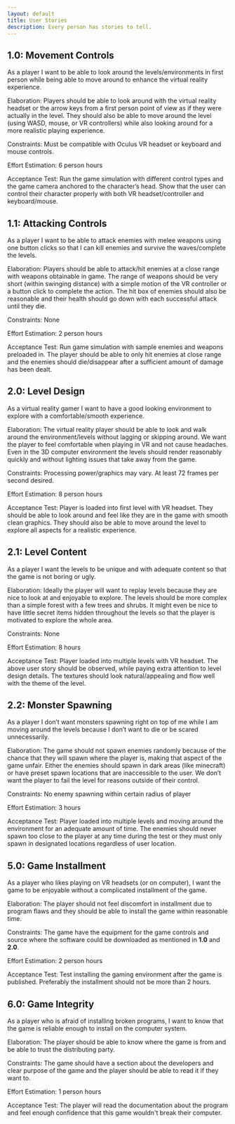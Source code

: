 ```yaml
---
layout: default
title: User Stories
description: Every person has stories to tell.
---
```


## 1.0: Movement Controls
As a player I want to be able to look around the levels/environments in first person while being able to move around to enhance the virtual reality experience.

Elaboration: Players should be able to look around with the virtual reality headset or the arrow keys from a first person point of view as if they were actually in the level. They should also be able to move around the level (using WASD, mouse, or VR controllers) while also looking around for a more realistic playing experience. 

Constraints: Must be compatible with Oculus VR headset or keyboard and mouse controls.

Effort Estimation: 6 person hours

Acceptance Test: Run the game simulation with different control types and the game camera anchored to the character’s head. Show that the user can control their character properly with both VR headset/controller and keyboard/mouse.

## 1.1: Attacking Controls
As a player I want to be able to attack enemies with melee weapons using one button clicks so that I can kill enemies and survive the waves/complete the levels.

Elaboration: Players should be able to attack/hit enemies at a close range with weapons obtainable in game. The range of weapons should be very short (within swinging distance) with a simple motion of the VR controller or a button click to complete the action. The hit box of enemies should also be reasonable and their health should go down with each successful attack until they die.

Constraints: None

Effort Estimation: 2 person hours

Acceptance Test: Run game simulation with sample enemies and weapons preloaded in. The player should be able to only hit enemies at close range and the enemies should die/disappear after a sufficient amount of damage has been dealt. 

## 2.0: Level Design 
As a virtual reality gamer I want to have a good looking environment to explore with a comfortable/smooth experience.

Elaboration: The virtual reality player should be able to look and walk around the environment/levels without lagging or skipping around. We want the player to feel comfortable when playing in VR and not cause headaches. Even in the 3D computer environment the levels should render reasonably quickly and without lighting issues that take away from the game. 

Constraints: Processing power/graphics may vary. At least 72 frames per second desired.

Effort Estimation: 8 person hours

Acceptance Test: Player is loaded into first level with VR headset. They should be able to look around and feel like they are in the game with smooth clean graphics. They should also be able to move around the level to explore all aspects for a realistic experience.

## 2.1: Level Content
As a player I want the levels to be unique and with adequate content so that the game is not boring or ugly.

Elaboration: Ideally the player will want to replay levels because they are nice to look at and enjoyable to explore. The levels should be more complex than a simple forest with a few trees and shrubs. It might even be nice to have little secret items hidden throughout the levels so that the player is motivated to explore the whole area. 

Constraints: None

Effort Estimation: 8 hours

Acceptance Test: Player loaded into multiple levels with VR headset. The above user story should be observed, while paying extra attention to level design details. The textures should look natural/appealing and flow well with the theme of the level. 

## 2.2: Monster Spawning
As a player I don’t want monsters spawning right on top of me while I am moving around the levels because I don’t want to die or be scared unnecessarily. 

Elaboration: The game should not spawn enemies randomly because of the chance that they will spawn where the player is, making that aspect of the game unfair. Either the enemies should spawn in dark areas (like minecraft) or have preset spawn locations that are inaccessible to the user. We don’t want the player to fail the level for reasons outside of their control.

Constraints: No enemy spawning within certain radius of player

Effort Estimation: 3 hours

Acceptance Test: Player loaded into multiple levels and moving around the environment for an adequate amount of time. The enemies should never spawn too close to the player at any time during the test or they must only spawn in designated locations regardless of user location. 



## 5.0: Game Installment
As a player who likes playing on VR headsets (or on computer), I want the game to be enjoyable without a complicated installment of the game.

Elaboration: The player should not feel discomfort in installment due to program flaws and they should be able to install the game within reasonable time.

Constraints: The game have the equipment for the game controls and source where the software could be downloaded as mentioned in **1.0** and **2.0**.

Effort Estimation: 2 person hours

Acceptance Test: Test installing the gaming environment after the game is published. Preferably the installment should not be more than 2 hours.

## 6.0: Game Integrity
As a player who is afraid of installing broken programs, I want to know that the game is reliable enough to install on the computer system.

Elaboration: The player should be able to know where the game is from and be able to trust the distributing party.

Constraints: The game should have a section about the developers and clear purpose of the game and the player should be able to read it if they want to.

Effort Estimation: 1 person hours

Acceptance Test: The player will read the documentation about the program and feel enough confidence that this game wouldn't break their computer.

